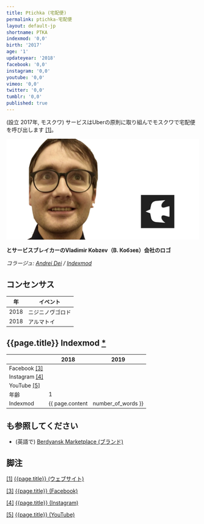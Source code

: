 ```yaml
---
title: Ptichka (宅配便)
permalink: ptichka-宅配便
layout: default-jp
shortname: PTKA
indexmod: '0,0'
birth: '2017'
age: '1'
updateyear: '2018'
facebook: '0,0'
instagram: '0,0'
youtube: '0,0'
vimeo: '0,0'
twitter: '0,0'
tumblr: '0,0'
published: true
---
```

(設立	2017年, モスクワ) サービスはUberの原則に取り組んでモスクワで宅配便を呼び出します <span id="a1">[\[1\]](#f1)</span>。

![](/images/ptichka-宅配便.jpg)

**とサービスブレイカーのVladimir Kobzev（В. Кобзев）会社のロゴ**

*コラージュ: [Andrei Dei](dei-andrei) / [Indexmod](Indexmod)*

## コンセンサス

|年|イベント|
|-|-|
|2018|ニジニノヴゴロド|
|2018|アルマトイ|


## {{page.title}} Indexmod [*](indexmod)

||2018|2019|
|-|-|-|
|Facebook <span id="a3">[\[3\]](#f3)</span>|||
|Instagram <span id="a4">[\[4\]](#f4)</span>|||
|YouTube <span id="a5">[\[5\]](#f5)</span>|||
|年齢|1||
|Indexmod|{{ page.content | number_of_words }}||


## も参照してください

+ (英語で) [Berdyansk Marketplace (ブランド)](berdyansk-marketplace)

## 脚注

[[1]](#a1) <span id="f1"></span> [{{page.title}} (ウェブサイト)](https://ptchk.ru/rules#rec35390751)

[[3]](#a3) <span id="f3"></span> [{{page.title}} (Facebook)](index)

[[4]](#a4) <span id="f4"></span> [{{page.title}} (Instagram)](index)

[[5]](#a5) <span id="f5"></span> [{{page.title}} (YouTube)](index)
